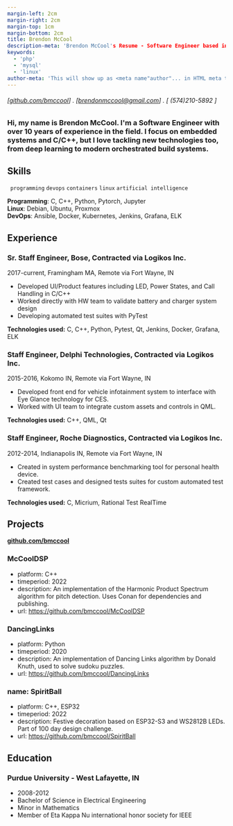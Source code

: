 ```yaml
---
margin-left: 2cm
margin-right: 2cm
margin-top: 1cm
margin-bottom: 2cm
title: Brendon McCool
description-meta: 'Brendon McCool's Resume - Software Engineer based in Fort Wayne, IN - Hire Me!'
keywords: 
  - 'php' 
  - 'mysql' 
  - 'linux'
author-meta: 'This will show up as <meta name"author"... in HTML meta tags:'
---
```

###### [[github.com/bmccool](https://github.com/bmccool)] . [brendonmccool@gmail.com] . [ (574)210-5892 ]
### Hi, my name is Brendon McCool.  I'm a Software Engineer with over 10 years of experience in the field.  I focus on embedded systems and C/C++, but I love tackling new technologies too, from deep learning to modern orchestrated build systems.  

## Skills
``` programming```
``` devops ```
``` containers ```
``` linux ```
``` artificial intelligence ```

**Programming**: C, C++, Python, Pytorch, Jupyter  
**Linux**: Debian, Ubuntu, Proxmox  
**DevOps**: Ansible, Docker, Kubernetes, Jenkins, Grafana, ELK  

## Experience
### Sr. Staff Engineer, Bose, Contracted via Logikos Inc.
2017-current, Framingham MA, Remote via Fort Wayne, IN

- Developed UI/Product features including LED, Power States, and Call Handling in C/C++
- Worked directly with HW team to validate battery and charger system design
- Developing automated test suites with PyTest

**Technologies used:** C, C++, Python, Pytest, Qt, Jenkins, Docker, Grafana, ELK

### Staff Engineer, Delphi Technologies, Contracted via Logikos Inc.
2015-2016, Kokomo IN, Remote via Fort Wayne, IN

- Developed front end for vehicle infotainment system to interface with Eye Glance technology for CES.
- Worked with UI team to integrate custom assets and controls in QML.

**Technologies used:** C++, QML, Qt

### Staff Engineer, Roche Diagnostics, Contracted via Logikos Inc.
2012-2014, Indianapolis IN, Remote via Fort Wayne, IN

- Created in system performance benchmarking tool for personal health device.
- Created test cases and designed tests suites for custom automated test framework.

**Technologies used:** C, Micrium, Rational Test RealTime 

## Projects
**[github.com/bmccool](https://github.com/bmccool)**

### McCoolDSP
  - platform: C++
  - timeperiod: 2022
  - description: An implementation of the Harmonic Product Spectrum algorithm for pitch detection.  Uses Conan for dependencies and publishing.
  - url: https://github.com/bmccool/McCoolDSP

### DancingLinks
  - platform: Python
  - timeperiod: 2020
  - description: An implementation of Dancing Links algorithm by Donald Knuth, used to solve sudoku puzzles.
  - url: https://github.com/bmccool/DancingLinks

### name: SpiritBall
  - platform: C++, ESP32
  - timeperiod: 2022
  - description: Festive decoration based on ESP32-S3 and WS2812B LEDs.  Part of 100 day design challenge.
  - url: https://github.com/bmccool/SpiritBall

## Education 

### Purdue University - West Lafayette, IN
- 2008-2012
- Bachelor of Science in Electrical Engineering
- Minor in Mathematics
- Member of Eta Kappa Nu international honor society for IEEE
